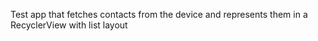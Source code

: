Test app that fetches contacts from the device and represents them in a RecyclerView with list layout
